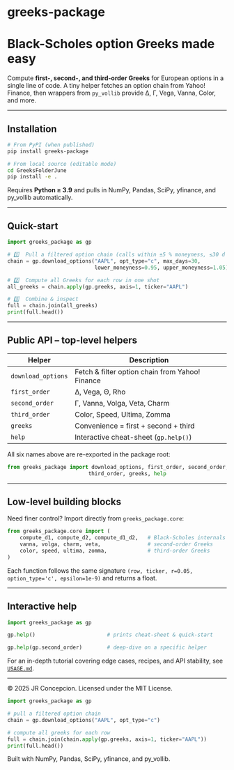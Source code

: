# greeks-package  
Black-Scholes option Greeks made easy
====================================

Compute **first-, second-, and third-order Greeks** for European options in a
single line of code.  A tiny helper fetches an option chain from Yahoo! Finance,
then wrappers from `py_vollib` provide Δ, Γ, Vega, Vanna, Color, and more.

---

## Installation

```bash
# From PyPI (when published)
pip install greeks-package

# From local source (editable mode)
cd GreeksFolderJune
pip install -e .
```

Requires **Python ≥ 3.9** and pulls in NumPy, Pandas, SciPy, yfinance, and
py_vollib automatically.

---

## Quick-start

```python
import greeks_package as gp

# 1️⃣  Pull a filtered option chain (calls within ±5 % moneyness, ≤30 d expiry)
chain = gp.download_options("AAPL", opt_type="c", max_days=30,
                            lower_moneyness=0.95, upper_moneyness=1.05)

# 2️⃣  Compute all Greeks for each row in one shot
all_greeks = chain.apply(gp.greeks, axis=1, ticker="AAPL")

# 3️⃣  Combine & inspect
full = chain.join(all_greeks)
print(full.head())
```

---

## Public API – top-level helpers

| Helper | Description |
|--------|-------------|
| `download_options` | Fetch & filter option chain from Yahoo! Finance |
| `first_order`      | Δ, Vega, Θ, Rho |
| `second_order`     | Γ, Vanna, Volga, Veta, Charm |
| `third_order`      | Color, Speed, Ultima, Zomma |
| `greeks`           | Convenience = first + second + third |
| `help`             | Interactive cheat-sheet (`gp.help()`)

All six names above are re-exported in the package root:

```python
from greeks_package import download_options, first_order, second_order,
                          third_order, greeks, help
```

---

## Low-level building blocks

Need finer control?  Import directly from `greeks_package.core`:

```python
from greeks_package.core import (
    compute_d1, compute_d2, compute_d1_d2,   # Black-Scholes internals
    vanna, volga, charm, veta,               # second-order Greeks
    color, speed, ultima, zomma,             # third-order Greeks
)
```
Each function follows the same signature `(row, ticker, r=0.05, option_type='c', epsilon=1e-9)` and returns a float.

---

## Interactive help

```python
import greeks_package as gp

gp.help()                       # prints cheat-sheet & quick-start

gp.help(gp.second_order)        # deep-dive on a specific helper
```

For an in-depth tutorial covering edge cases, recipes, and API stability, see
[`USAGE.md`](USAGE.md).

---

© 2025 JR Concepcion. Licensed under the MIT License.

```python
import greeks_package as gp

# pull a filtered option chain
chain = gp.download_options("AAPL", opt_type="c")

# compute all greeks for each row
full = chain.join(chain.apply(gp.greeks, axis=1, ticker="AAPL"))
print(full.head())
```

Built with NumPy, Pandas, SciPy, yfinance, and py_vollib. 